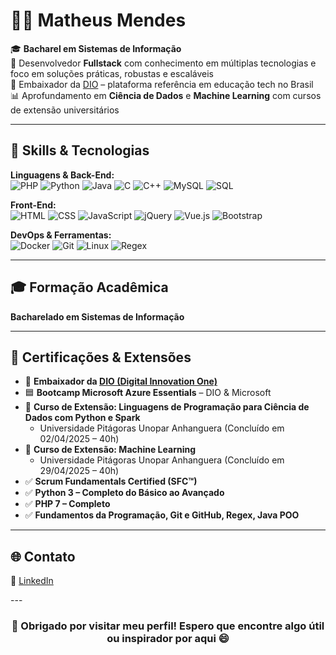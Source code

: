 # 👨‍💻 Matheus Mendes

🎓 **Bacharel em Sistemas de Informação**  
💼 Desenvolvedor **Fullstack** com conhecimento em múltiplas tecnologias e foco em soluções práticas, robustas e escaláveis  
🚀 Embaixador da [DIO](https://web.dio.me) – plataforma referência em educação tech no Brasil  
📊 Aprofundamento em **Ciência de Dados** e **Machine Learning** com cursos de extensão universitários

---

## 🧠 Skills & Tecnologias

**Linguagens & Back-End:**  
![PHP](https://img.shields.io/badge/-PHP-777BB4?style=flat&logo=php&logoColor=fff) 
![Python](https://img.shields.io/badge/-Python-3776AB?style=flat&logo=python&logoColor=fff) 
![Java](https://img.shields.io/badge/-Java-007396?style=flat&logo=java&logoColor=fff) 
![C](https://img.shields.io/badge/-C-00599C?style=flat&logo=c&logoColor=fff) 
![C++](https://img.shields.io/badge/-C++-00599C?style=flat&logo=c%2B%2B&logoColor=fff) 
![MySQL](https://img.shields.io/badge/-MySQL-4479A1?style=flat&logo=mysql&logoColor=fff) 
![SQL](https://img.shields.io/badge/-SQL-003B57?style=flat&logo=postgresql&logoColor=white)

**Front-End:**  
![HTML](https://img.shields.io/badge/-HTML5-E34F26?style=flat&logo=html5&logoColor=white)
![CSS](https://img.shields.io/badge/-CSS3-1572B6?style=flat&logo=css3&logoColor=white)
![JavaScript](https://img.shields.io/badge/-JavaScript-F7DF1E?style=flat&logo=javascript&logoColor=000)
![jQuery](https://img.shields.io/badge/-jQuery-0769AD?style=flat&logo=jquery&logoColor=white)
![Vue.js](https://img.shields.io/badge/-Vue.js-4FC08D?style=flat&logo=vue.js&logoColor=white)
![Bootstrap](https://img.shields.io/badge/-Bootstrap-563D7C?style=flat&logo=bootstrap&logoColor=white)

**DevOps & Ferramentas:**  
![Docker](https://img.shields.io/badge/-Docker-2496ED?style=flat&logo=docker&logoColor=fff) 
![Git](https://img.shields.io/badge/-Git-F05032?style=flat&logo=git&logoColor=fff) 
![Linux](https://img.shields.io/badge/-Linux-FCC624?style=flat&logo=linux&logoColor=black) 
![Regex](https://img.shields.io/badge/-Regex-A020F0?style=flat&logo=regex&logoColor=white)

---

## 🎓 Formação Acadêmica

**Bacharelado em Sistemas de Informação**  

---

## 📜 Certificações & Extensões

- 🏅 **Embaixador da [DIO (Digital Innovation One)](https://web.dio.me)**  
- 🟦 **Bootcamp Microsoft Azure Essentials** – DIO & Microsoft  
- 🧪 **Curso de Extensão: Linguagens de Programação para Ciência de Dados com Python e Spark**  
  - Universidade Pitágoras Unopar Anhanguera (Concluído em 02/04/2025 – 40h)  
- 🤖 **Curso de Extensão: Machine Learning**  
  - Universidade Pitágoras Unopar Anhanguera (Concluído em 29/04/2025 – 40h)  
- ✅ **Scrum Fundamentals Certified (SFC™)**  
- ✅ **Python 3 – Completo do Básico ao Avançado**  
- ✅ **PHP 7 – Completo**  
- ✅ **Fundamentos da Programação, Git e GitHub, Regex, Java POO**

---

## 🌐 Contato

🔗 [LinkedIn](https://www.linkedin.com/in/matheus-f-mendes/)  
<!--💻 [Portfólio](http://matheusfmendes.github.io/)  --!>

---

<h3 align="center">🎉 Obrigado por visitar meu perfil! Espero que encontre algo útil ou inspirador por aqui 😄</h3>


<!--a href="http://matheusfmendes.github.io/">
🐙 [GitHub](https://github.com/matheusfmendes)
<img align="right" src="https://metrics.lecoq.io/matheusfmendes?base.metadata=0" />
</a-->

<!--img src="https://user-images.githubusercontent.com/50635097/119244289-5057c900-bb45-11eb-8ee1-1c826488615b.png" width="30px" /><strong> I am currently an information system student.</strong>

<a href="http://matheusfmendes.github.io/">
<img align="right" src="https://github-readme-stats.vercel.app/api?username=matheusfmendes&bg_color=22272E&text_color=CDD9E5&count_private=true&show_icons=true&hide_border=true&include_all_commits=true"/> 
</a>

<img src="https://user-images.githubusercontent.com/50635097/119244230-b263fe80-bb44-11eb-9e1e-71116373fb04.png" width="40px"/><br/>I'm a <strong>fullstack</strong>
<br />
<br />
<br />
<br />
<br />
<br />
<br />
<br />
<br />
<br />
<br />
<br />
<br />
<br />
<br />
<br />
<br />
<h3 align="center">Thanks for visiting my Github :-) Wish you have a good time here! 🎉 Please continue your visit ↓</h3>
<<p align="left">
<a href="http://matheusfmendes.github.io/">
  <img src="https://github-readme-stats.vercel.app/api/top-langs/?username=matheusfmendes&layout=compact&bg_color=22272E&text_color=CDD9E5&langs_count=10&hide_border=true" width="330px"/>
</a>
</p>




<**matheusfmendes/matheusfmendes** is a ✨ _special_ ✨ repository because its `README.md` (this file) appears on your GitHub profile.

Here are some ideas to get you started:

- 🔭 I’m currently working on ...
- 🌱 I’m currently learning ...
- 👯 I’m looking to collaborate on ...
- 🤔 I’m looking for help with ...
- 💬 Ask me about ...
- 📫 How to reach me: ...
- 😄 Pronouns: ...
- ⚡ Fun fact: ...
--!>
